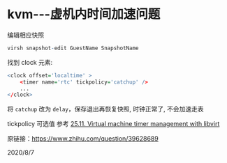 # kvm---虚机内时间加速问题

编辑相应快照  
```r
virsh snapshot-edit GuestName SnapshotName
```

找到 clock 元素:  
```r
<clock offset='localtime' >
    <timer name='rtc' tickpolicy='catchup' />
    ...
</clock>
```

将 `catchup` 改为 `delay`，保存退出再恢复快照, 时钟正常了, 不会加速走表  


tickpolicy 可选值 参考 [25.11. Virtual machine timer management with libvirt](https://docs.fedoraproject.org/en-US/Fedora_Draft_Documentation/0.1/html/Virtualization_Deployment_and_Administration_Guide/sect-Virtualization-Tips_and_tricks-Libvirt_Managed_Timers.html)


原链接：https://www.zhihu.com/question/39628689


2020/8/7  

